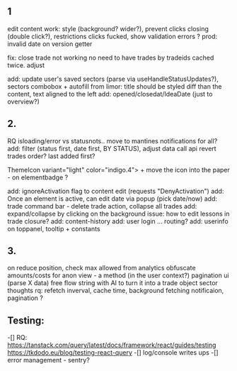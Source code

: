 ## 1
edit content work: style (background? wider?), prevent clicks closing (double click?), restrictions clicks fucked, show validation errors ?
prod: invalid date on version getter

fix: close trade not working
no need to have trades by tradeids cached twice. adjust

add: update user's saved sectors (parse via useHandleStatusUpdates?), sectors combobox +  autofill
from limor: title should be styled diff than the content, text aligned to the left
add: opened/closedat/IdeaDate (just to overview?)

## 2.
RQ isloading/error vs statusnots.. move to mantines notifications for all?
add: filter (status first, date first, BY STATUS), adjust data call api
revert trades order? last added first?

ThemeIcon variant="light" color="indigo.4"> + move the icon into the paper - on elementbadge  ?

add: ignoreActivation flag to content edit (requests "DenyActivation")
add: Once an element is active, can edit date via popup (pick date/now) 
add: trade command bar - delete trade action, collapse all trades 
add: expand/collapse by clicking on the background
issue: how to edit lessons in trade closure?
add: content-history
add: user login ... routing?
add: userinfo on toppanel, tooltip + constants

## 3.
on reduce position, check max allowed from analytics
obfuscate amounts/costs for anon view - a method (in the user context?)
pagination ui (parse X data)
free flow string with AI to turn it into a trade object
sector thoughts
rq: refetch inverval, cache time, background fetching notificaion, pagination ?

## Testing:
 -[] RQ: https://tanstack.com/query/latest/docs/framework/react/guides/testing
        https://tkdodo.eu/blog/testing-react-query
 -[] log/console writes ups
 -[] error management - sentry? 